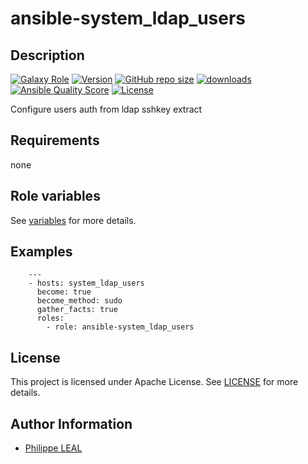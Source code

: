 # ansible-system_ldap_users

## Description

[![Galaxy Role](https://img.shields.io/badge/galaxy-system_ldap_users-purple?style=flat)](https://galaxy.ansible.com/lotusnoir/system_ldap_users)
[![Version](https://img.shields.io/github/release/lotusnoir/ansible-system_ldap_users.svg)](https://github.com/lotusnoir/ansible-system_ldap_users/releases/latest)
[![GitHub repo size](https://img.shields.io/github/repo-size/lotusnoir/ansible-system_ldap_users?color=orange&style=flat)](https://galaxy.ansible.com/lotusnoir/system_ldap_users)
[![downloads](https://img.shields.io/ansible/role/d/56929)](https://galaxy.ansible.com/lotusnoir/system_ldap_users)
[![Ansible Quality Score](https://img.shields.io/ansible/quality/56929)](https://galaxy.ansible.com/lotusnoir/system_ldap_users)
[![License](https://img.shields.io/badge/license-Apache--2.0-brightgreen?style=flat)](https://opensource.org/licenses/Apache-2.0)

Configure users auth from ldap sshkey extract
## Requirements

none

## Role variables

See [variables](/defaults/main.yml) for more details.

## Examples

        ---
        - hosts: system_ldap_users
          become: true
          become_method: sudo
          gather_facts: true
          roles:
            - role: ansible-system_ldap_users


## License

This project is licensed under Apache License. See [LICENSE](/LICENSE) for more details.

## Author Information

- [Philippe LEAL](https://github.com/lotusnoir)
